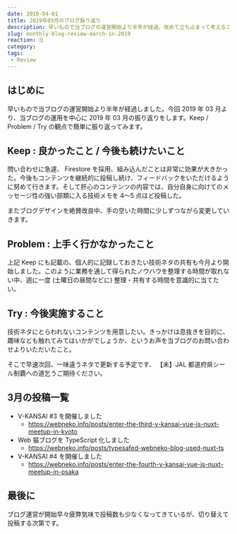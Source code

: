 ```yaml
---
date: 2019-04-01
title: 2019年03月のブログ振り返り
description: 早いもので当ブログの運営開始より半年が経過。改めて立ち止まって考えることも必要ですね。
slug: monthly-blog-review-march-in-2019
reaction: 🗒
category: 
tags: 
 - Review
---
```


## はじめに

早いもので当ブログの運営開始より半年が経過しました。今回 2019 年 03 月より、当ブログの運用を中心に 2019 年 03 月の振り返りをします。Keep / Problem / Try の観点で簡単に振り返ってみます。

## Keep : 良かったこと / 今後も続けたいこと

問い合わせに急遽、 Firestore を採用、組み込んだことは非常に効果が大きかった。今後もコンテンツを継続的に投稿し続け、フィードバックをいただけるように努めて行きます。そして肝心のコンテンツの内容では、自分自身に向けてのメッセージ性の強い部類に入る技術メモを 4〜5 点ほど投稿した。

またブログデザインを絶賛改良中、手の空いた時間に少しずつながら変更していきます。

## Problem : 上手く行かなかったこと

上記 Keep にも記載の、個人的に記録しておきたい技術ネタの共有も今月より開始しました。このように業務を通して得られたノウハウを整理する時間が取れない中、週に一度 (土曜日の昼間などに) 整理・共有する時間を意識的に当てたい。

## Try : 今後実施すること

技術ネタにとらわれないコンテンツを用意したい。きっかけは息抜きを目的に、趣味なども触れてみてはいかがでしょうか、というお声を当ブログのお問い合わせよりいただいたこと。

そこで早速次回、一味違うネタで更新する予定です、 【未】JAL 都道府県シール制覇への道乞うご期待ください。

## 3月の投稿一覧

- V-KANSAI #3 を開催しました
  - https://webneko.info/posts/enter-the-third-v-kansai-vue-js-nuxt-meetup-in-kyoto
- Web 猫ブログを TypeScript 化しました
  - https://webneko.info/posts/typesafed-webneko-blog-used-nuxt-ts
- V-KANSAI #4 を開催しました
  - https://webneko.info/posts/enter-the-fourth-v-kansai-vue-js-nuxt-meetup-in-osaka

## 最後に

ブログ運営が開始早々疲弊気味で投稿数も少なくなってきているが、切り替えて投稿する次第です。
